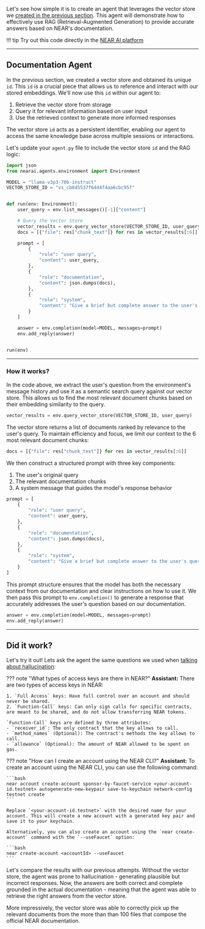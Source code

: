 Let's see how simple it is to create an agent that leverages the vector store we [created in the previous section](./vector_store.md). This agent will demonstrate how to effectively use RAG (Retrieval-Augmented Generation) to provide accurate answers based on NEAR's documentation.

!!! tip
    Try out this code directly in the [NEAR AI platform](https://app.near.ai/agents/gagdiez.near/docs-gpt/latest/run)

---

## Documentation Agent

In the previous section, we created a vector store and obtained its unique `id`. This `id` is a crucial piece that allows us to reference and interact with our stored embeddings. We'll now use this `id` within our agent to:

1. Retrieve the vector store from storage
2. Query it for relevant information based on user input
3. Use the retrieved context to generate more informed responses

The vector store `id` acts as a persistent identifier, enabling our agent to access the same knowledge base across multiple sessions or interactions.

Let's update your `agent.py` file to include the vector store `id` and the RAG logic:

```python
import json
from nearai.agents.environment import Environment

MODEL = "llama-v3p3-70b-instruct"
VECTOR_STORE_ID = "vs_cb8d5537f64d4f4aa6cbc95f"


def run(env: Environment):
    user_query = env.list_messages()[-1]["content"]

    # Query the Vector Store
    vector_results = env.query_vector_store(VECTOR_STORE_ID, user_query)
    docs = [{"file": res["chunk_text"]} for res in vector_results[:6]]

    prompt = [
        {
            "role": "user query",
            "content": user_query,
        },
        {
            "role": "documentation",
            "content": json.dumps(docs),
        },
        {
            "role": "system",
            "content": "Give a brief but complete answer to the user's query, staying as true as possible to the documentation SPECIALLY when dealing with code."
        }
    ]

    answer = env.completion(model=MODEL, messages=prompt)
    env.add_reply(answer)


run(env)
```

<hr class="subsection" />

### How it works?

In the code above, we extract the user's question from the environment's message history and use it as a semantic search query against our vector store. This allows us to find the most relevant document chunks based on their embedding similarity to the query.

```python
vector_results = env.query_vector_store(VECTOR_STORE_ID, user_query)
```

The vector store returns a list of documents ranked by relevance to the user's query. To maintain efficiency and focus, we limit our context to the 6 most relevant document chunks:

```python
docs = [{"file": res["chunk_text"]} for res in vector_results[:6]]
```

We then construct a structured prompt with three key components:

1. The user's original query
2. The relevant documentation chunks
3. A system message that guides the model's response behavior

```python
prompt = [
    {
        "role": "user query",
        "content": user_query,
    },
    {
        "role": "documentation",
        "content": json.dumps(docs),
    },
    {
        "role": "system",
        "content": "Give a brief but complete answer to the user's query, staying as true as possible to the documentation SPECIALLY when dealing with code."
    }
]
```

This prompt structure ensures that the model has both the necessary context from our documentation and clear instructions on how to use it. We then pass this prompt to `env.completion()` to generate a response that accurately addresses the user's question based on our documentation.

```python
answer = env.completion(model=MODEL, messages=prompt)
env.add_reply(answer)
```

---

## Did it work?

Let's try it out! Lets ask the agent the same questions we used when [talking about hallucination](./problem.md):

<div class="grid" markdown>

??? note "What types of access keys are there in NEAR?"
    **Assistant:** There are two types of access keys in NEAR: 

    1. `Full Access` keys: Have full control over an account and should never be shared.
    2. `Function-Call` keys: Can only sign calls for specific contracts, are meant to be shared, and do not allow transferring NEAR tokens. 

    `Function-Call` keys are defined by three attributes: 
    - `receiver_id`: The only contract that the key allows to call.
    - `method_names` (Optional): The contract's methods the key allows to call.
    - `allowance` (Optional): The amount of NEAR allowed to be spent on gas.

??? note "How can I create an account using the NEAR CLI?"
    **Assistant:** To create an account using the NEAR CLI, you can use the following command:

    ```bash
    near account create-account sponsor-by-faucet-service <your-account-id.testnet> autogenerate-new-keypair save-to-keychain network-config testnet create
    ```

    Replace `<your-account-id.testnet>` with the desired name for your account. This will create a new account with a generated key pair and save it to your keychain. 

    Alternatively, you can also create an account using the `near create-account` command with the `--useFaucet` option:

    ```bash
    near create-account <accountId> --useFaucet
    ```
</div>

Let's compare the results with our previous attempts. Without the vector store, the agent was prone to hallucination - generating plausible but incorrect responses. Now, the answers are both correct and complete grounded in the actual documentation - meaning that the agent was able to retrieve the right answers from the vector store.

More impressively, the vector store was able to correctly pick up the relevant documents from the more than than 100 files that compose the official NEAR documentation.

